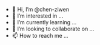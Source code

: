 - 👋 Hi, I’m @chen-ziwen
- 👀 I’m interested in ...
- 🌱 I’m currently learning ...
- 💞️ I’m looking to collaborate on ...
- 📫 How to reach me ...

<!---
chen-ziwen/chen-ziwen is a ✨ special ✨ repository because its `README.md` (this file) appears on your GitHub profile.
You can click the Preview link to take a look at your changes.
--->
